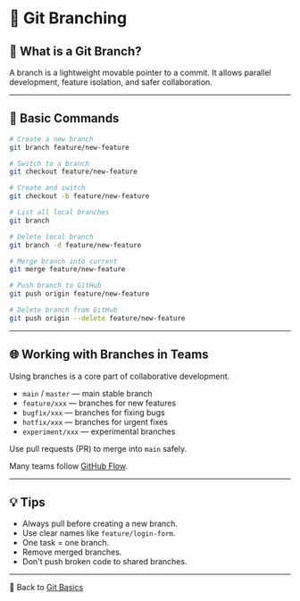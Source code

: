 # 🌿 Git Branching

## 📜 What is a Git Branch?  
A branch is a lightweight movable pointer to a commit. It allows parallel development, feature isolation, and safer collaboration.

---

## 🔧 Basic Commands

```bash
# Create a new branch
git branch feature/new-feature

# Switch to a branch
git checkout feature/new-feature

# Create and switch
git checkout -b feature/new-feature

# List all local branches
git branch

# Delete local branch
git branch -d feature/new-feature

# Merge branch into current
git merge feature/new-feature

# Push branch to GitHub
git push origin feature/new-feature

# Delete branch from GitHub
git push origin --delete feature/new-feature
```

---

## 🌐 Working with Branches in Teams

Using branches is a core part of collaborative development.

- `main` / `master` — main stable branch
- `feature/xxx` — branches for new features
- `bugfix/xxx` — branches for fixing bugs
- `hotfix/xxx` — branches for urgent fixes
- `experiment/xxx` — experimental branches

Use pull requests (PR) to merge into `main` safely.

Many teams follow [GitHub Flow](https://guides.github.com/introduction/flow/).

---

## 💡 Tips

- Always pull before creating a new branch.
- Use clear names like `feature/login-form`.
- One task = one branch.
- Remove merged branches.
- Don't push broken code to shared branches.

---

📁 Back to [Git Basics](./basics.md)

